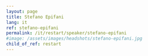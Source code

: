 ```yaml
---
layout: page
title: Stefano Epifani
lang: it
ref: stefano-epifani
permalink: /it/restart/speaker/stefano-epifani
#image: /assets/images/headshots/stefano-epifani.jpg
child_of_ref: restart
---
```

